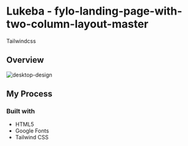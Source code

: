 # Lukeba - fylo-landing-page-with-two-column-layout-master
 Tailwindcss

 ## Overview
![desktop-design](https://github.com/user-attachments/assets/dd1c4acf-d355-4b6a-a5dd-44e48e06df30)


## My Process

### Built with

- HTML5 
- Google Fonts
- Tailwind CSS
